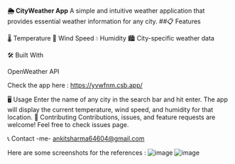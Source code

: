  
**🌦️ CityWeather App**
A simple and intuitive weather application that provides essential weather information for any city.
##📋 Features

🌡️ Temperature
💨 Wind Speed
💧 Humidity
🏙️ City-specific weather data

🛠️ Built With

OpenWeather API

Check the app here : https://yvwfnm.csb.app/

🖥️ Usage
Enter the name of any city in the search bar and hit enter. The app will display the current temperature, wind speed, and humidity for that location.
🤝 Contributing
Contributions, issues, and feature requests are welcome! Feel free to check issues page.
 
📞 Contact
-me- ankitsharma64604@gmail.com 
 
 
 Here are some screenshots for the references :
![image](https://github.com/user-attachments/assets/fe773dc0-d192-491f-94b9-2ef2854fddc5)
![image](https://github.com/user-attachments/assets/9852ef0d-e9a3-480e-887d-1563fa708ee6)

